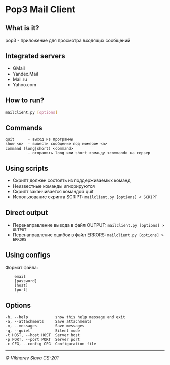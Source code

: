 Pop3 Mail Client
================

What is it?
-----------
pop3 - приложение для просмотра входящих сообщений

Integrated servers
------------------
+ GMail
+ Yandex.Mail
+ Mail.ru
+ Yahoo.com

How to run?
-----------
```bash
mailclient.py [options]
```

Commands
--------
```
quit      - выход из программы
show <n>  - вывести сообщение под номером <n>
command (long|short) <command>
          - отправить long или short команду <command> на сервер
```

Using scripts
-------------
+ Скрипт должен состоять из поддерживаемых команд
+ Неизвестные команды игнорируются
+ Скрипт заканчивается командой quit
+ Использование скрипта SCRIPT:
    ```mailclient.py [options] < SCRIPT```

Direct output
-------------
+ Перенаправление вывода в файл OUTPUT:
    ```mailclient.py [options] > OUTPUT```
+ Перенаправление ошибок в файл ERRORS:
    ```mailclient.py [options] > ERRORS```
    
Using configs
-------------
Формат файла:
```
    email
    [password]
    [host]
    [port]
```

Options
-------
```
-h, --help            show this help message and exit
-a, --attachments     Save attachments
-m, --messages        Save messages
-q, --quiet           Silent mode
-t HOST, --host HOST  Server host
-p PORT, --port PORT  Server port
-c CFG, --config CFG  Configuration file
```

-----------------------
*&copy; Vikharev Slava CS-201*

